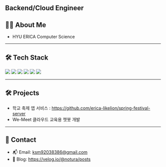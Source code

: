 
 ## Backend/Cloud Engineer

## 🧑‍💻 About Me

- HYU ERICA Computer Science
---

## 🛠 Tech Stack

<p>
  <img src="https://img.shields.io/badge/Java-007396?style=flat&logo=java&logoColor=white"/>
  <img src="https://img.shields.io/badge/Kotlin-7F52FF?style=flat&logo=kotlin&logoColor=white"/>
  <img src="https://img.shields.io/badge/Spring-6DB33F?style=flat&logo=spring&logoColor=white"/>
  <img src="https://img.shields.io/badge/Docker-2496ED?style=flat&logo=docker&logoColor=white"/>
  <img src="https://img.shields.io/badge/AWS-232F3E?style=flat&logo=amazon-aws&logoColor=white"/>
  <img src="https://img.shields.io/badge/PostgreSQL-4169E1?style=flat&logo=postgresql&logoColor=white"/>
</p>

---
## 🛠️ Projects
- 학교 축제 앱 서비스 : https://github.com/erica-likelion/spring-festival-server
- We-Meet 클라우드 교육용 챗봇 개발
---
## 💬 Contact

- 📬 Email: ksm92038386@gmail.com  
- 📝 Blog: https://velog.io/@notura/posts


